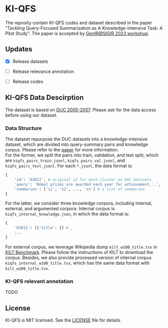 # KI-QFS
The reposity contain KI-QFS codes and dataset described in the paper "Tackling Query-Focused Summarization as A Knowledge-Intensive Task: A Pilot Study". The paper is accepted by [GenIR@SIGIR 2023 workshop](https://coda.io/@sigir/gen-ir/accepted-papers-17).


## Updates

- [x] Release datasets
- [ ] Release relevance annotation
- [ ] Release codes


## KI-QFS Data Descirption

The dataset is based on [DUC 2005-2007](https://www-nlpir.nist.gov/projects/duc/data.html). Please ask for the data access before using our dataset. 

### Data Structure

The dataset repurpose the DUC datasets into a knowledge-intensive dataset, which are divided into query-summary paris and knowledge corpus. Please refer to the [paper](paper/kiqfs.pdf) for more information. <br>
For the former, we split the pairs into train, validation, and test split, which are `kiqfs_pairs_train.jsonl`, `kiqfs_pairs_val.jsonl`, and `kiqfs_pairs_test.jsonl`. For each `*.jsonl`, the data format is:
```python
{
    'id': 'D301I', # original id for each cluster on DUC Datasets
    'query': 'Nobel prizes are awarded each year for achievement...',
    'summaries': ['s1', 's2', ..., 'sn'] # a list of summaries
}
```

For the latter, we consider three knowledge corpora, including internal, external, and argumented corpora. Internal corpus is `kiqfs_internal_knowledge.json`, in which the data format is:

```python
{
    'D301I': [{'title': }] # ,
    ...
}

```
For external corpus, we leverage Wikipedia dump `kilt_w100_title.tsv` in [KILT Benchmark](https://github.com/facebookresearch/KILT/tree/main/kilt/retrievers#DPR). Please follow the instructions of KILT to download the corpus.
Besides, we also provide processed version of internal corpus `kiqfs_internal_w100_title.tsv`, which has the same data format with `kilt_w100_title.tsv`.


### KI-QFS relevant annotation

TODO





## License
KI-QFS is MIT licensed. See the [LICENSE](LICENSE) file for details.